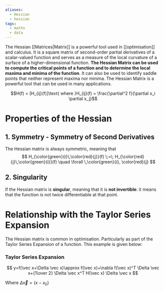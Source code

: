 ```yaml
---
aliases:
  - Hessian
  - hessian
tags:
  - maths
  - data
---
```


The Hessian [[Matrices|Matrix]] is a powerful tool used in [[optimisation]] and calculus. It is a square matrix of second-order partial derivatives of a scalar-valued function and serves as a measure of the local curvature of a surface of a higher-dimensional function. **The Hessian Matrix can be used to compute the critical points of a function and to determine the local maxima and minima of the function**. It can also be used to identify saddle points that neither represent maxima nor minima. The Hessian Matrix is a powerful tool that can be used in many applications.

$$H(f) = [H_{ij}(f)]\text{ where }H_{ij}(f) = \frac{\partial^2 f}{\partial x_i \partial x_j}$$

# Properties of the Hessian

## 1. Symmetry - Symmetry of Second Derivatives

The Hessian matrix is always symmetric, meaning that $$
H_{\color{green}{i}\,\color{red}{j}}(f) \;=\; 
H_{\color{red}{j}\,\color{green}{i}}(f) 
\quad \forall \,\color{green}{i}, \color{red}{j}
$$


## 2. Singularity

If the Hessian matrix is **singular**, meaning that it is **not invertible**: it means that the function is not twice differentiable at that point.

# Relationship with the Taylor Series Expansion

The Hessian matrix is common in optimisation. Particularly as part of the Taylor Series Expansion of a function. This example is given below:

### Taylor Series Expansion

$$ y=f(\vec x+\Delta \vec x)\approx f(\vec x)+\nabla f(\vec x)^T \Delta \vec x+{1\over 2} \Delta \vec x^T H(\vec x) \Delta \vec x $$

Where $\Delta \vec x = (x-x_0)$